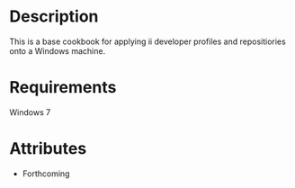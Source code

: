 Description
===========


This is a base cookbook for applying ii developer profiles and
repositiories onto a Windows machine.

Requirements
============

Windows 7

Attributes
==========

* Forthcoming

